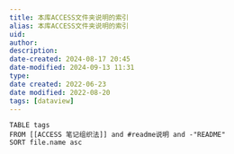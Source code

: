 ```yaml
---
title: 本库ACCESS文件夹说明的索引
alias: 本库ACCESS文件夹说明的索引
uid: 
author: 
description: 
date-created: 2024-08-17 20:45
date-modified: 2024-09-13 11:31
type: 
date created: 2022-06-23
date modified: 2022-08-20
tags: [dataview]
---
```


```dataview
TABLE tags
FROM [[ACCESS 笔记组织法]] and #readme说明 and -"README"
SORT file.name asc
```
